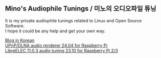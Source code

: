 ## Mino's Audiophile Tunings / 미노의 오디오파일 튜닝

It is my private audiophile tunings related to Linux and Open Source Software.  
I hope it could be any help and get your own way.

[Blog in Korean](https://blog.naver.com/parkmino45)  
[UPnP/DLNA audio renderer 24.04 for Raspberry Pi](https://drive.google.com/file/d/1uZfbuMdUcJFRDmi22BZH98JDjEIj73gj/view?usp=sharing)  
[LibreELEC 11.0.3 audio tuning 23.10 for Raspberry Pi 2/3](https://drive.google.com/file/d/1COhD6jzQcQIOXOe0TmxOdnhXPFFOKLVO/view?usp=sharing)
